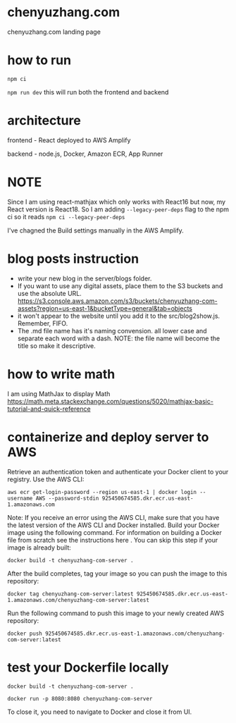 # chenyuzhang.com

chenyuzhang.com landing page

# how to run

`npm ci`

`npm run dev` this will run both the frontend and backend

# architecture

frontend - React deployed to AWS Amplify

backend - node.js, Docker, Amazon ECR, App Runner

# NOTE

Since I am using react-mathjax which only works with React16 but now, my React version is React18.
So I am adding `--legacy-peer-deps` flag to the npm ci so it reads `npm ci --legacy-peer-deps`

I've chagned the Build settings manually in the AWS Amplify.

# blog posts instruction

- write your new blog in the server/blogs folder.
- If you want to use any digital assets, place them to the S3 buckets and use the absolute URL. https://s3.console.aws.amazon.com/s3/buckets/chenyuzhang-com-assets?region=us-east-1&bucketType=general&tab=objects
- it won't appear to the website until you add it to the src/blog2show.js. Remember, FIFO.
- The .md file name has it's naming convension. all lower case and separate each word with a dash. NOTE: the file name will become the title so make it descriptive.

# how to write math

I am using MathJax to display Math
https://math.meta.stackexchange.com/questions/5020/mathjax-basic-tutorial-and-quick-reference

# containerize and deploy server to AWS

Retrieve an authentication token and authenticate your Docker client to your registry.
Use the AWS CLI:

`aws ecr get-login-password --region us-east-1 | docker login --username AWS --password-stdin 925450674585.dkr.ecr.us-east-1.amazonaws.com`

Note: If you receive an error using the AWS CLI, make sure that you have the latest version of the AWS CLI and Docker installed.
Build your Docker image using the following command. For information on building a Docker file from scratch see the instructions here . You can skip this step if your image is already built:

`docker build -t chenyuzhang-com-server .`

After the build completes, tag your image so you can push the image to this repository:

`docker tag chenyuzhang-com-server:latest 925450674585.dkr.ecr.us-east-1.amazonaws.com/chenyuzhang-com-server:latest`

Run the following command to push this image to your newly created AWS repository:

`docker push 925450674585.dkr.ecr.us-east-1.amazonaws.com/chenyuzhang-com-server:latest`

# test your Dockerfile locally

`docker build -t chenyuzhang-com-server .`

`docker run -p 8080:8080 chenyuzhang-com-server`

To close it, you need to navigate to Docker and close it from UI.
